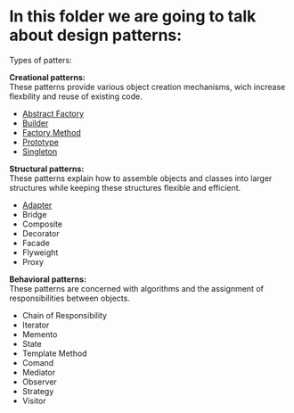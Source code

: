 <h1>In this folder we are going to talk about design patterns:</h1>

Types of patters:

**Creational patterns:**<br/>
These patterns provide various object creation mechanisms, wich increase flexbility and reuse of existing code.

- [Abstract Factory](/DesignPatters/Creational/AbstractFactory/)
- [Builder](/DesignPatters/Creational/Builder/)
- [Factory Method](/DesignPatters/Creational/Factory/)
- [Prototype](/DesignPatters/Creational/Prototype/)
- [Singleton](/DesignPatters/Creational/Singleton/)



**Structural patterns:**<br/>
These patterns explain how to assemble objects and classes into larger structures while keeping these structures flexible and efficient.

- [Adapter](/DesignPatters/Structural/Adapter/)
- Bridge
- Composite
- Decorator
- Facade
- Flyweight
- Proxy


**Behavioral patterns:**<br/>
These patterns are concerned with algorithms and the assignment of responsibilities between objects.

- Chain of Responsibility
- Iterator
- Memento
- State
- Template Method
- Comand
- Mediator
- Observer
- Strategy
- Visitor

